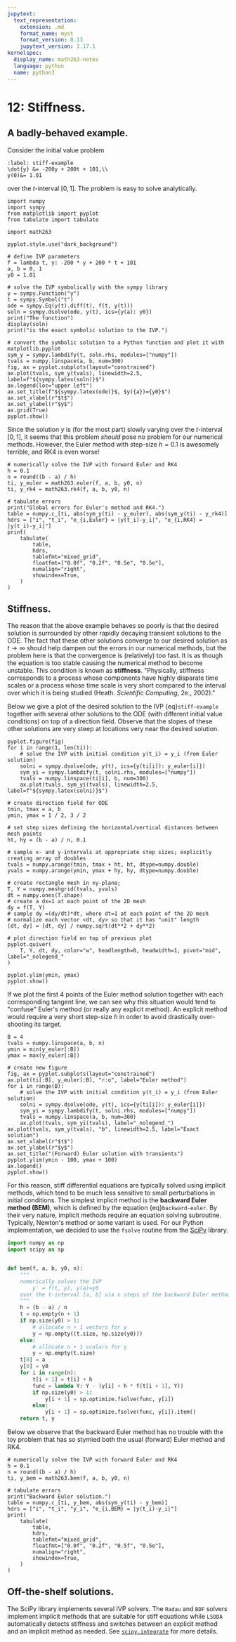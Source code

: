 ```yaml
---
jupytext:
  text_representation:
    extension: .md
    format_name: myst
    format_version: 0.13
    jupytext_version: 1.17.1
kernelspec:
  display_name: math263-notes
  language: python
  name: python3
---
```


# 12: Stiffness.

## A badly-behaved example.

Consider the initial value problem
```{math}
:label: stiff-example
\dot{y} &= -200y + 200t + 101,\\
y(0)&= 1.01
```
over the $t$-interval $[0, 1]$.
The problem is easy to solve analytically.

```{code-cell}
import numpy
import sympy
from matplotlib import pyplot
from tabulate import tabulate

import math263

pyplot.style.use("dark_background")

# define IVP parameters
f = lambda t, y: -200 * y + 200 * t + 101
a, b = 0, 1
y0 = 1.01

# solve the IVP symbolically with the sympy library
y = sympy.Function("y")
t = sympy.Symbol("t")
ode = sympy.Eq(y(t).diff(t), f(t, y(t)))
soln = sympy.dsolve(ode, y(t), ics={y(a): y0})
print("The function")
display(soln)
print("is the exact symbolic solution to the IVP.")

# convert the symbolic solution to a Python function and plot it with matplotlib.pyplot
sym_y = sympy.lambdify(t, soln.rhs, modules=["numpy"])
tvals = numpy.linspace(a, b, num=300)
fig, ax = pyplot.subplots(layout="constrained")
ax.plot(tvals, sym_y(tvals), linewidth=2.5, label=f"${sympy.latex(soln)}$")
ax.legend(loc="upper left")
ax.set_title(f"${sympy.latex(ode)}$, $y({a})={y0}$")
ax.set_xlabel(r"$t$")
ax.set_ylabel(r"$y$")
ax.grid(True)
pyplot.show()
```

Since the solution $y$ is (for the most part) slowly varying over the $t$-interval $[0, 1]$, it seems that this problem _should_ pose no problem for our numerical methods.  However, the  Euler method with step-size $h=0.1$ is awesomely terrible, and RK4 is even worse!

```{code-cell}
# numerically solve the IVP with forward Euler and RK4
h = 0.1
n = round((b - a) / h)
ti, y_euler = math263.euler(f, a, b, y0, n)
ti, y_rk4 = math263.rk4(f, a, b, y0, n)

# tabulate errors
print("Global errors for Euler's method and RK4.")
table = numpy.c_[ti, abs(sym_y(ti) - y_euler), abs(sym_y(ti) - y_rk4)]
hdrs = ["i", "t_i", "e_{i,Euler} = |y(t_i)-y_i|", "e_{i,RK4} = |y(t_i)-y_i|"]
print(
    tabulate(
        table,
        hdrs,
        tablefmt="mixed_grid",
        floatfmt=["0.0f", "0.2f", "0.5e", "0.5e"],
        numalign="right",
        showindex=True,
    )
)
```

## Stiffness.

The reason that the above example behaves so poorly is that the desired solution is surrounded by other rapidly decaying transient solutions to the ODE.  The fact that these other solutions converge to our desired solution as $t\to\infty$ should help dampen out the errors in our numerical methods, but the problem here is that the convergence is (relatively) too fast.  It is as though the equation is too stable causing the numerical method to become unstable.  This condition is known as **stiffness**.  "Physically, stiffness corresponds to a process whose components have highly disparate time scales or a process whose time scale is very short compared to the interval over which it is being studied (Heath. _Scientific Computing_, 2e., 2002)."

Below we give a plot of the desired solution to the IVP {eq}`stiff-example` together with several other solutions to the ODE (with different initial value conditions) on top of a direction field.  Observe that the slopes of these other solutions are very steep at locations very near the desired solution.

```{code-cell}
pyplot.figure(fig)
for i in range(1, len(ti)):
    # solve the IVP with initial condition y(t_i) = y_i (from Euler solution)
    solni = sympy.dsolve(ode, y(t), ics={y(ti[i]): y_euler[i]})
    sym_yi = sympy.lambdify(t, solni.rhs, modules=["numpy"])
    tvals = numpy.linspace(ti[i], b, num=300)
    ax.plot(tvals, sym_yi(tvals), linewidth=2.5, label=f"${sympy.latex(solni)}$")

# create direction field for ODE
tmin, tmax = a, b
ymin, ymax = 1 / 2, 3 / 2

# set step sizes defining the horizontal/vertical distances between mesh points
ht, hy = (b - a) / n, 0.1

# sample x- and y-intervals at appropriate step sizes; explicitly creating array of doubles
tvals = numpy.arange(tmin, tmax + ht, ht, dtype=numpy.double)
yvals = numpy.arange(ymin, ymax + hy, hy, dtype=numpy.double)

# create rectangle mesh in xy-plane;
T, Y = numpy.meshgrid(tvals, yvals)
dt = numpy.ones(T.shape)
# create a dx=1 at each point of the 2D mesh
dy = f(T, Y)
# sample dy =(dy/dt)*dt, where dt=1 at each point of the 2D mesh
# normalize each vector <dt, dy> so that it has "unit" length
[dt, dy] = [dt, dy] / numpy.sqrt(dt**2 + dy**2)

# plot direction field on top of previous plot
pyplot.quiver(
    T, Y, dt, dy, color="w", headlength=0, headwidth=1, pivot="mid", label="_nolegend_"
)

pyplot.ylim(ymin, ymax)
pyplot.show()
```

If we plot the first 4 points of the Euler method solution together with each corresponding tangent line, we can see why this situation would tend to "confuse" Euler's method (or really any explicit method).  An explicit method would require a very short step-size $h$ in order to avoid drastically over-shooting its target.

```{code-cell}
B = 4
tvals = numpy.linspace(a, b, n)
ymin = min(y_euler[:B])
ymax = max(y_euler[:B])

# create new figure
fig, ax = pyplot.subplots(layout="constrained")
ax.plot(ti[:B], y_euler[:B], "r:o", label="Euler method")
for i in range(B):
    # solve the IVP with initial condition y(t_i) = y_i (from Euler solution)
    solni = sympy.dsolve(ode, y(t), ics={y(ti[i]): y_euler[i]})
    sym_yi = sympy.lambdify(t, solni.rhs, modules=["numpy"])
    tvals = numpy.linspace(a, b, num=300)
    ax.plot(tvals, sym_yi(tvals), label="_nolegend_")
ax.plot(tvals, sym_y(tvals), "b", linewidth=2.5, label="Exact solution")
ax.set_xlabel(r"$t$")
ax.set_ylabel(r"$y$")
ax.set_title("(Forward) Euler solution with transients")
pyplot.ylim(ymin - 100, ymax + 100)
ax.legend()
pyplot.show()
```

For this reason, stiff differential equations are typically solved using implicit methods, which tend to be much less sensitive to small perturbations in initial conditions.  The simplest implicit method is the **backward Euler method (BEM)**, which is defined by the equation {eq}`backward-euler`.  By their very nature, implicit methods require an equation solving subroutine.  Typically, Newton's method or some variant is used.  For our Python implementation, we decided to use the `fsolve` routine from the [SciPy](https://scipy.org/) library.

```python
import numpy as np
import scipy as sp


def bem(f, a, b, y0, n):
    """
    numerically solves the IVP
        y' = f(t, y), y(a)=y0
    over the t-interval [a, b] via n steps of the backward Euler method
    """
    h = (b - a) / n
    t = np.empty(n + 1)
    if np.size(y0) > 1:
        # allocate n + 1 vectors for y
        y = np.empty((t.size, np.size(y0)))
    else:
        # allocate n + 1 scalars for y
        y = np.empty(t.size)
    t[0] = a
    y[0] = y0
    for i in range(n):
        t[i + 1] = t[i] + h
        func = lambda Y: Y - (y[i] + h * f(t[i + 1], Y))
        if np.size(y0) > 1:
            y[i + 1] = sp.optimize.fsolve(func, y[i])
        else:
            y[i + 1] = sp.optimize.fsolve(func, y[i]).item()
    return t, y
```
Below we observe that the backward Euler method has no trouble with the toy problem that has so stymied both the usual (forward) Euler method and RK4.

```{code-cell}
# numerically solve the IVP with forward Euler and RK4
h = 0.1
n = round((b - a) / h)
ti, y_bem = math263.bem(f, a, b, y0, n)

# tabulate errors
print("Backward Euler solution.")
table = numpy.c_[ti, y_bem, abs(sym_y(ti) - y_bem)]
hdrs = ["i", "t_i", "y_i", "e_{i,BEM} = |y(t_i)-y_i|"]
print(
    tabulate(
        table,
        hdrs,
        tablefmt="mixed_grid",
        floatfmt=["0.0f", "0.2f", "0.5f", "0.5e"],
        numalign="right",
        showindex=True,
    )
)
```

## Off-the-shelf solutions.

The SciPy library implements several IVP solvers.  The `Radau` and `BDF` solvers implement implicit methods that are suitable for stiff equations while `LSODA` automatically detects stiffness and switches between an explicit method and an implicit method as needed.  See [`scipy.integrate`](https://docs.scipy.org/doc/scipy/reference/integrate.html#solving-initial-value-problems-for-ode-systems) for more details.
